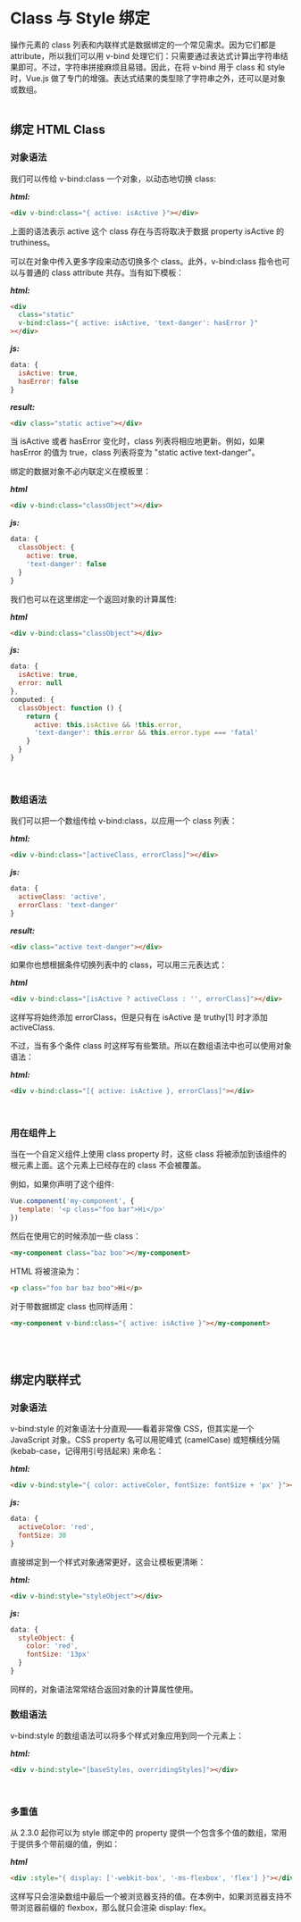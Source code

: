 # Class 与 Style 绑定
操作元素的 class 列表和内联样式是数据绑定的一个常见需求。因为它们都是 attribute，所以我们可以用 v-bind 处理它们：只需要通过表达式计算出字符串结果即可。不过，字符串拼接麻烦且易错。因此，在将 v-bind 用于 class 和 style 时，Vue.js 做了专门的增强。表达式结果的类型除了字符串之外，还可以是对象或数组。
<br/>
<br/>

## 绑定 HTML Class
### 对象语法
我们可以传给 v-bind:class 一个对象，以动态地切换 class: 

***html:***
```Html
<div v-bind:class="{ active: isActive }"></div>
```
上面的语法表示 active 这个 class 存在与否将取决于数据 property isActive 的 truthiness。

可以在对象中传入更多字段来动态切换多个 class。此外，v-bind:class 指令也可以与普通的 class attribute 共存。当有如下模板：

***html:***
```Html
<div
  class="static"
  v-bind:class="{ active: isActive, 'text-danger': hasError }"
></div>
```
***js:***
```javascript
data: {
  isActive: true,
  hasError: false
}
```
***result:***
```Html
<div class="static active"></div>
```
当 isActive 或者 hasError 变化时，class 列表将相应地更新。例如，如果 hasError 的值为 true，class 列表将变为 "static active text-danger"。

绑定的数据对象不必内联定义在模板里：

***html***
```Html
<div v-bind:class="classObject"></div>
```
***js:***
```javascript
data: {
  classObject: {
    active: true,
    'text-danger': false
  }
}
```
我们也可以在这里绑定一个返回对象的计算属性: 

***html***
```Html
<div v-bind:class="classObject"></div>
```
***js:***

```javascript
data: {
  isActive: true,
  error: null
},
computed: {
  classObject: function () {
    return {
      active: this.isActive && !this.error,
      'text-danger': this.error && this.error.type === 'fatal'
    }
  }
}
```
<br/>

### 数组语法
我们可以把一个数组传给 v-bind:class，以应用一个 class 列表：

***html:***
```Html
<div v-bind:class="[activeClass, errorClass]"></div>
```
***js:***
```javascript
data: {
  activeClass: 'active',
  errorClass: 'text-danger'
}
```
***result:***
```Html
<div class="active text-danger"></div>
```
如果你也想根据条件切换列表中的 class，可以用三元表达式：

***html***
```Html
<div v-bind:class="[isActive ? activeClass : '', errorClass]"></div>
```
这样写将始终添加 errorClass，但是只有在 isActive 是 truthy[1] 时才添加 activeClass. 

不过，当有多个条件 class 时这样写有些繁琐。所以在数组语法中也可以使用对象语法：

***html:***
```Html
<div v-bind:class="[{ active: isActive }, errorClass]"></div>
```
<br/>

### 用在组件上
当在一个自定义组件上使用 class property 时，这些 class 将被添加到该组件的根元素上面。这个元素上已经存在的 class 不会被覆盖。

例如，如果你声明了这个组件:
```javascript
Vue.component('my-component', {
  template: '<p class="foo bar">Hi</p>'
})
```
然后在使用它的时候添加一些 class：
```Html
<my-component class="baz boo"></my-component>
```
HTML 将被渲染为：
```Html
<p class="foo bar baz boo">Hi</p>
```
对于带数据绑定 class 也同样适用：
```Html
<my-component v-bind:class="{ active: isActive }"></my-component>
```
<br/>
<br/>

## 绑定内联样式
### 对象语法
v-bind:style 的对象语法十分直观——看着非常像 CSS，但其实是一个 JavaScript 对象。CSS property 名可以用驼峰式 (camelCase) 或短横线分隔 (kebab-case，记得用引号括起来) 来命名：

***html:***
```Html
<div v-bind:style="{ color: activeColor, fontSize: fontSize + 'px' }"></div>
```
***js:***
```javascript
data: {
  activeColor: 'red',
  fontSize: 30
}
```
直接绑定到一个样式对象通常更好，这会让模板更清晰：

***html:***
```Html
<div v-bind:style="styleObject"></div>
```
***js:***
```javascript
data: {
  styleObject: {
    color: 'red',
    fontSize: '13px'
  }
}
```
同样的，对象语法常常结合返回对象的计算属性使用。
<br/>

### 数组语法
v-bind:style 的数组语法可以将多个样式对象应用到同一个元素上：

***html:***
```Html
<div v-bind:style="[baseStyles, overridingStyles]"></div>
```
<br/>

### 多重值
从 2.3.0 起你可以为 style 绑定中的 property 提供一个包含多个值的数组，常用于提供多个带前缀的值，例如：

***html***
```Html
<div :style="{ display: ['-webkit-box', '-ms-flexbox', 'flex'] }"></div>
```
这样写只会渲染数组中最后一个被浏览器支持的值。在本例中，如果浏览器支持不带浏览器前缀的 flexbox，那么就只会渲染 display: flex。